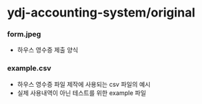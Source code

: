 # ydj-accounting-system/original

### form.jpeg
- 하우스 영수증 제출 양식

### example.csv
- 하우스 영수증 파일 제작에 사용되는 csv 파일의 예시
- 실제 사용내역이 아닌 테스트를 위한 example 파일